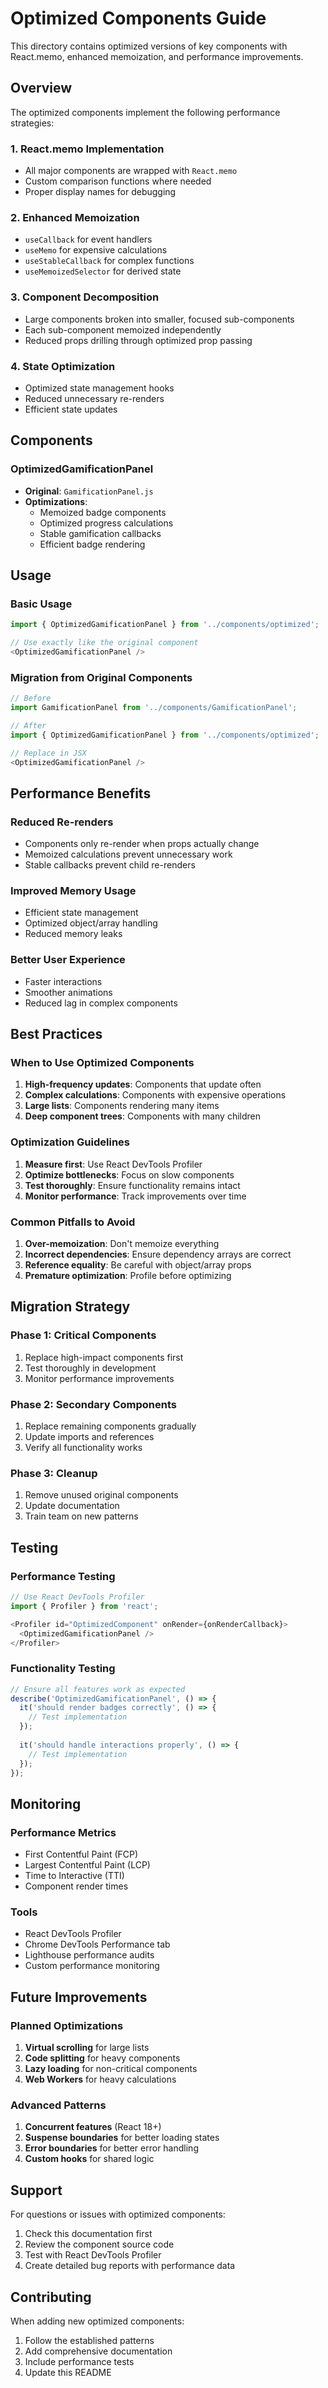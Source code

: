 # Optimized Components Guide

This directory contains optimized versions of key components with React.memo, enhanced memoization, and performance improvements.

## Overview

The optimized components implement the following performance strategies:

### 1. React.memo Implementation
- All major components are wrapped with `React.memo`
- Custom comparison functions where needed
- Proper display names for debugging

### 2. Enhanced Memoization
- `useCallback` for event handlers
- `useMemo` for expensive calculations
- `useStableCallback` for complex functions
- `useMemoizedSelector` for derived state

### 3. Component Decomposition
- Large components broken into smaller, focused sub-components
- Each sub-component memoized independently
- Reduced props drilling through optimized prop passing

### 4. State Optimization
- Optimized state management hooks
- Reduced unnecessary re-renders
- Efficient state updates

## Components

### OptimizedGamificationPanel
- **Original**: `GamificationPanel.js`
- **Optimizations**:
  - Memoized badge components
  - Optimized progress calculations
  - Stable gamification callbacks
  - Efficient badge rendering

## Usage

### Basic Usage
```javascript
import { OptimizedGamificationPanel } from '../components/optimized';

// Use exactly like the original component
<OptimizedGamificationPanel />
```

### Migration from Original Components
```javascript
// Before
import GamificationPanel from '../components/GamificationPanel';

// After
import { OptimizedGamificationPanel } from '../components/optimized';

// Replace in JSX
<OptimizedGamificationPanel />
```

## Performance Benefits

### Reduced Re-renders
- Components only re-render when props actually change
- Memoized calculations prevent unnecessary work
- Stable callbacks prevent child re-renders

### Improved Memory Usage
- Efficient state management
- Optimized object/array handling
- Reduced memory leaks

### Better User Experience
- Faster interactions
- Smoother animations
- Reduced lag in complex components

## Best Practices

### When to Use Optimized Components
1. **High-frequency updates**: Components that update often
2. **Complex calculations**: Components with expensive operations
3. **Large lists**: Components rendering many items
4. **Deep component trees**: Components with many children

### Optimization Guidelines
1. **Measure first**: Use React DevTools Profiler
2. **Optimize bottlenecks**: Focus on slow components
3. **Test thoroughly**: Ensure functionality remains intact
4. **Monitor performance**: Track improvements over time

### Common Pitfalls to Avoid
1. **Over-memoization**: Don't memoize everything
2. **Incorrect dependencies**: Ensure dependency arrays are correct
3. **Reference equality**: Be careful with object/array props
4. **Premature optimization**: Profile before optimizing

## Migration Strategy

### Phase 1: Critical Components
1. Replace high-impact components first
2. Test thoroughly in development
3. Monitor performance improvements

### Phase 2: Secondary Components
1. Replace remaining components gradually
2. Update imports and references
3. Verify all functionality works

### Phase 3: Cleanup
1. Remove unused original components
2. Update documentation
3. Train team on new patterns

## Testing

### Performance Testing
```javascript
// Use React DevTools Profiler
import { Profiler } from 'react';

<Profiler id="OptimizedComponent" onRender={onRenderCallback}>
  <OptimizedGamificationPanel />
</Profiler>
```

### Functionality Testing
```javascript
// Ensure all features work as expected
describe('OptimizedGamificationPanel', () => {
  it('should render badges correctly', () => {
    // Test implementation
  });
  
  it('should handle interactions properly', () => {
    // Test implementation
  });
});
```

## Monitoring

### Performance Metrics
- First Contentful Paint (FCP)
- Largest Contentful Paint (LCP)
- Time to Interactive (TTI)
- Component render times

### Tools
- React DevTools Profiler
- Chrome DevTools Performance tab
- Lighthouse performance audits
- Custom performance monitoring

## Future Improvements

### Planned Optimizations
1. **Virtual scrolling** for large lists
2. **Code splitting** for heavy components
3. **Lazy loading** for non-critical components
4. **Web Workers** for heavy calculations

### Advanced Patterns
1. **Concurrent features** (React 18+)
2. **Suspense boundaries** for better loading states
3. **Error boundaries** for better error handling
4. **Custom hooks** for shared logic

## Support

For questions or issues with optimized components:
1. Check this documentation first
2. Review the component source code
3. Test with React DevTools Profiler
4. Create detailed bug reports with performance data

## Contributing

When adding new optimized components:
1. Follow the established patterns
2. Add comprehensive documentation
3. Include performance tests
4. Update this README